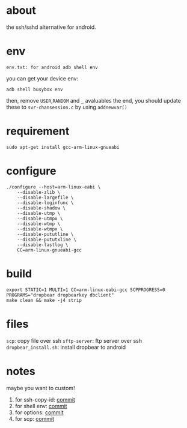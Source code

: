 # about
the ssh/sshd alternative for android.

# env
```
env.txt: for android adb shell env
```
you can get your device env:
```
adb shell busybox env
```
then, remove `USER`,`RANDOM` and `_` avaluables
the end, you should update these to `svr-chansession.c` by using `addnewvar()`

# requirement
```
sudo apt-get install gcc-arm-linux-gnueabi
```

# configure
```
./configure --host=arm-linux-eabi \
    --disable-zlib \
    --disable-largefile \
    --disable-loginfunc \
    --disable-shadow \
    --disable-utmp \
    --disable-utmpx \
    --disable-wtmp \
    --disable-wtmpx \
    --disable-pututline \
    --disable-pututxline \
    --disable-lastlog \
    CC=arm-linux-gnueabi-gcc
```

# build
```
export STATIC=1 MULTI=1 CC=arm-linux-eabi-gcc SCPPROGRESS=0 PROGRAMS="dropbear dropbearkey dbclient"
make clean && make -j4 strip
```

# files
`scp`: copy file over ssh
`sftp-server`: ftp server over ssh
`dropbear_install.sh`: install dropbear to android

# notes
maybe you want to custom!
1. for ssh-copy-id: [commit](http://200.200.0.36/28120/emm_droid_sshd/commit/84b51fb8557f522640368ffc1350a27092a20197)
2. for shell env: [commit](http://200.200.0.36/28120/emm_droid_sshd/commit/54d8ed8b25e2a21497905b67d89e0e421e1c5fe1)
3. for options: [commit](http://200.200.0.36/28120/emm_droid_sshd/commit/ade0deea924ad4fe0c9809f9e822e6d21168cc09)
4. for scp: [commit](http://200.200.0.36/28120/emm_droid_sshd/commit/9666248660094adab092552eb42734b47d964e08)
